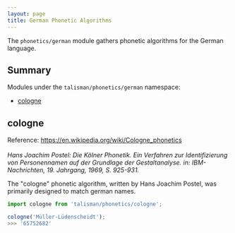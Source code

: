 ```yaml
---
layout: page
title: German Phonetic Algorithms
---
```


The `phonetics/german` module gathers phonetic algorithms for the German language.

## Summary

Modules under the `talisman/phonetics/german` namespace:

* [cologne](#cologne)

<h2 id="cologne">cologne</h2>

<span class="marginnote">
  Reference: <a href="https://en.wikipedia.org/wiki/Cologne_phonetics">https://en.wikipedia.org/wiki/Cologne_phonetics</a><br><br>
</span>

<span class="marginnote">
  <em>Hans Joachim Postel: Die Kölner Phonetik. Ein Verfahren zur Identifizierung von Personennamen auf der Grundlage der Gestaltanalyse. in: IBM-Nachrichten, 19. Jahrgang, 1969, S. 925-931.</em>
</span>

The "cologne" phonetic algorithm, written by Hans Joachim Postel, was primarily designed to match german names.

```js
import cologne from 'talisman/phonetics/cologne';

cologne('Müller-Lüdenscheidt');
>>> '65752682'
```

<div id="cologne-mount"></div>

<script src="{{ site.baseurl }}/assets/dist/phonetics-german.js"></script>
